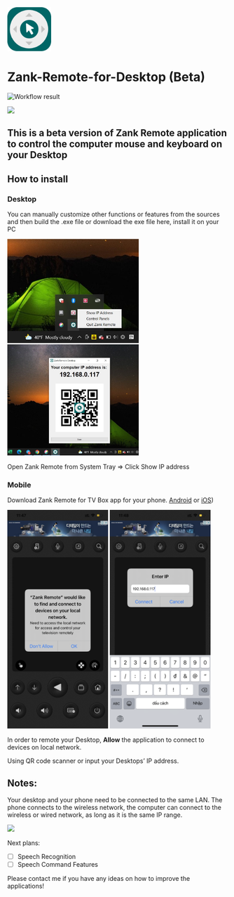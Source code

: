 
<img src="imgs/D54063D5-E7CF-4342-9565-AAEC9EAAEA17.png" width="100">

# Zank-Remote-for-Desktop (Beta)

![Workflow result](https://github.com/2307vivek/Adopty/workflows/Check/badge.svg)

<img src="imgs/air_mouse.gif" width="250">

## This is a beta version of Zank Remote application to control the computer mouse and keyboard on your Desktop

## How to install
### Desktop
You can manually customize other functions or features from the sources and then build the .exe file or download the exe file here, install it on your PC 

<p float="left">
<img src="imgs/3F221A84-ED1E-4545-B803-45F08CCEF73E.png" width="300">
<img src="imgs/26DA88A5-E45B-45D9-90F6-FAC2FD0B5B50.png" width="300">
</p>

Open Zank Remote from System Tray => Click Show IP address 


### Mobile
Download Zank Remote for TV Box  app for your phone.
[Android](https://play.google.com/store/apps/details?id=zank.remote) or [iOS](https://apps.apple.com/bh/app/zank-remote-for-android-tv-box/id1567602430))

<p float="left">
<img src="imgs/IMG_1663.PNG" width="230">
<img src="imgs/IMG_1664.PNG" width="230">
</p>

In  order to remote your Desktop, **Allow** the application to connect to devices on local network.

Using QR code scanner or input your  Desktops’ IP address.

## Notes:
Your desktop and your phone need to be connected to the same LAN. The phone connects to the wireless network, the computer can connect to the wireless or wired network, as long as it is the same IP range.

<img src="imgs/mouse_pad.gif" width="250">


Next plans:
- [ ] Speech Recognition
- [ ] Speech Command Features

Please contact me if you have any ideas on how to improve the applications!